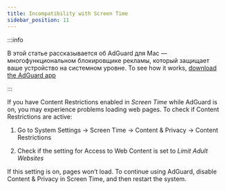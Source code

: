 ```yaml
---
title: Incompatibility with Screen Time
sidebar_position: 11
---
```


:::info

В этой статье рассказывается об AdGuard для Mac — многофункциональном блокировщике рекламы, который защищает ваше устройство на системном уровне. To see how it works, [download the AdGuard app](https://agrd.io/download-kb-adblock)

:::

If you have Content Restrictions enabled in _Screen Time_ while AdGuard is on, you may experience problems loading web pages. To check if Content Restrictions are active:

1. Go to System Settings → Screen Time → Content & Privacy → Content Restrictions

2. Check if the setting for Access to Web Content is set to _Limit Adult Websites_

If this setting is on, pages won’t load. To continue using AdGuard, disable Content & Privacy in Screen Time, and then restart the system.
